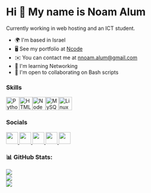 Hi 👋 My name is Noam Alum
==========================

Currently working in web hosting and an ICT student.

* 🌍  I'm based in Israel
* 🖥️  See my portfolio at [Ncode](http://ncode.codes)
* ✉️  You can contact me at [nnoam.alum@gmail.com](mailto:nnoam.alum@gmail.com)
* 🧠  I'm learning Networking
* 🤝  I'm open to collaborating on Bash scripts

### Skills

<p align="left">
<a href="https://www.python.org/" target="_blank" rel="noreferrer"><img src="https://raw.githubusercontent.com/danielcranney/readme-generator/main/public/icons/skills/python-colored.svg" width="36" height="36" alt="Python" /></a><a href="https://developer.mozilla.org/en-US/docs/Glossary/HTML5" target="_blank" rel="noreferrer"><img src="https://raw.githubusercontent.com/danielcranney/readme-generator/main/public/icons/skills/html5-colored.svg" width="36" height="36" alt="HTML5" /></a><a href="https://nodejs.org/en/" target="_blank" rel="noreferrer"><img src="https://raw.githubusercontent.com/danielcranney/readme-generator/main/public/icons/skills/nodejs-colored.svg" width="36" height="36" alt="NodeJS" /></a><a href="https://www.mysql.com/" target="_blank" rel="noreferrer"><img src="https://raw.githubusercontent.com/danielcranney/readme-generator/main/public/icons/skills/mysql-colored.svg" width="36" height="36" alt="MySQL" /></a><a href="https://www.linux.org" target="_blank" rel="noreferrer"><img src="https://raw.githubusercontent.com/danielcranney/readme-generator/main/public/icons/skills/linux-colored.svg" width="36" height="36" alt="Linux" /></a>
</p>

### Socials

<a href="https://discord.com/users/noam_alum" rel="nofollow"> <themed-picture data-catalyst-inline="true" data-catalyst=""><picture> <source media="(prefers-color-scheme: dark)" srcset="https://raw.githubusercontent.com/danielcranney/readme-generator/main/public/icons/socials/discord.svg"> <source media="(prefers-color-scheme: light)" srcset="https://raw.githubusercontent.com/danielcranney/readme-generator/main/public/icons/socials/discord.svg"> <img src="https://raw.githubusercontent.com/danielcranney/readme-generator/main/public/icons/socials/discord.svg" width="32" height="32" style="visibility:visible;max-width:100%;"> </picture></themed-picture> </a>
<a href="https://www.github.com/Noam-Alum"> <themed-picture data-catalyst-inline="true" data-catalyst=""><picture> <source media="(prefers-color-scheme: dark)" srcset="https://raw.githubusercontent.com/danielcranney/readme-generator/main/public/icons/socials/github-dark.svg"> <source media="(prefers-color-scheme: light)" srcset="https://raw.githubusercontent.com/danielcranney/readme-generator/main/public/icons/socials/github.svg"> <img src="https://raw.githubusercontent.com/danielcranney/readme-generator/main/public/icons/socials/github.svg" width="32" height="32" style="visibility:visible;max-width:100%;"> </picture></themed-picture> </a>
<a href="http://www.instagram.com/noam_alum" rel="nofollow"> <themed-picture data-catalyst-inline="true" data-catalyst=""><picture> <source media="(prefers-color-scheme: dark)" srcset="https://raw.githubusercontent.com/danielcranney/readme-generator/main/public/icons/socials/instagram.svg"> <source media="(prefers-color-scheme: light)" srcset="https://raw.githubusercontent.com/danielcranney/readme-generator/main/public/icons/socials/instagram.svg"> <img src="https://raw.githubusercontent.com/danielcranney/readme-generator/main/public/icons/socials/instagram.svg" width="32" height="32" style="visibility:visible;max-width:100%;"> </picture></themed-picture> </a>
<a href="https://www.linkedin.com/in/noam-alum-51ba7421b/" rel="nofollow"> <themed-picture data-catalyst-inline="true" data-catalyst=""><picture> <source media="(prefers-color-scheme: dark)" srcset="https://raw.githubusercontent.com/danielcranney/readme-generator/main/public/icons/socials/linkedin.svg"> <source media="(prefers-color-scheme: light)" srcset="https://raw.githubusercontent.com/danielcranney/readme-generator/main/public/icons/socials/linkedin.svg"> <img src="https://raw.githubusercontent.com/danielcranney/readme-generator/main/public/icons/socials/linkedin.svg" width="32" height="32" style="visibility:visible;max-width:100%;"> </picture></themed-picture> </a>
<a href="https://www.threads.net/@noam_alum" rel="nofollow"> <themed-picture data-catalyst-inline="true" data-catalyst=""><picture> <source media="(prefers-color-scheme: dark)" srcset="https://raw.githubusercontent.com/danielcranney/readme-generator/main/public/icons/socials/threads-dark.svg"> <source media="(prefers-color-scheme: light)" srcset="https://raw.githubusercontent.com/danielcranney/readme-generator/main/public/icons/socials/threads.svg"> <img src="https://raw.githubusercontent.com/danielcranney/readme-generator/main/public/icons/socials/threads.svg" width="32" height="32" style="visibility:visible;max-width:100%;"> </picture></themed-picture> </a>

### 📊 GitHub Stats:
![](https://github-readme-stats.vercel.app/api?username=Noam-Alum&theme=dark&hide_border=false&include_all_commits=false&count_private=true)<br/>
![](https://github-readme-streak-stats.herokuapp.com/?user=Noam-Alum&theme=dark&hide_border=false)<br/>
![](https://github-readme-stats.vercel.app/api/top-langs/?username=Noam-Alum&theme=dark&hide_border=false&include_all_commits=false&count_private=true&layout=compact)
